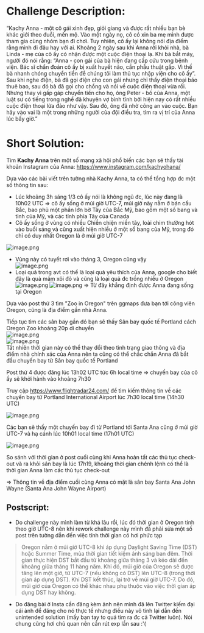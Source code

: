 # Challenge Description:

“Kachy Anna - một cô gái xinh đẹp, giỏi giang và được rất nhiều bạn bè khác giới theo đuổi, mến mộ. Vào một ngày nọ, cô có xin ba mẹ mình được tham gia cùng nhóm bạn đi chơi. Tuy nhiên, cô ấy lại không nói địa điểm rằng mình đi đâu hay với ai. Khoảng 2 ngày sau khi Anna rời khỏi nhà, bà Linda - mẹ của cô ấy có nhận được một cuộc điện thoại lạ. Khi bà bắt máy, người đó nói rằng: “Anna - con gái của bà hiện đang cấp cứu trong bệnh viện. Bác sĩ chẩn đoán cô ấy bị xuất huyết não, cần phẫu thuật gấp. Vì thế bà nhanh chóng chuyển tiền để chúng tôi làm thủ tục nhập viện cho cô ấy”. Sau khi nghe điện, bà đã gọi điện cho con gái nhưng chỉ thấy điện thoại báo thuê bao, sau đó bà đã gọi cho chồng và nói về cuộc điện thoại vừa rồi. Nhưng thay vì gấp gáp chuyển tiền cho họ, ông Peter - bố của Anna, một luật sư có tiếng trong nghề đã khuyên vợ bình tĩnh bởi hiện nay có rất nhiều cuộc điện thoại lừa đảo như vậy. Sau đó, ông đã nhờ công an vào cuộc. Bạn hãy vào vai là một trong những người của đội điều tra, tìm ra vị trí của Anna lúc bấy giờ.”

# Short Solution:

Tìm **Kachy Anna** trên một số mạng xã hội phổ biến các bạn sẽ thấy tài khoản Instagram của Anna: https://www.instagram.com/kachyohana/

Dựa vào các bài viết trên tường nhà Kachy Anna, ta có thể tổng hợp đc một số thông tin sau:
* Lúc khoảng 3h sáng 1/3 cô ấy nói là không ngủ đc, lúc này đang là 10h02 UTC => cô ấy sống ở múi giờ UTC-7, múi giờ này nằm ở bán cầu Bắc, bao phủ một phần lớn bờ Tây của Bắc Mỹ, bao gồm một số bang và tỉnh của Mỹ, và các tỉnh phía Tây của Canada 
* Cô ấy sống ở vùng có nhiều Chiền chiện miền tây, loài chim thường hót vào buổi sáng và cũng xuất hiện nhiều ở một số bang của Mỹ, trong đó chỉ có duy nhất Oregon là ở múi giờ UTC-7<br>

![image.png](https://images.viblo.asia/8d5c1d29-cfba-4a9a-8071-66780d3db0e8.png)
* Vùng này có tuyết rơi vào tháng 3, Oregon cũng vậy<br>
![image.png](https://images.viblo.asia/6bdd6861-8ab2-46d9-9c1e-820a4a7e6689.png)
* Loại quả trong avt có thể là loại quả yêu thích của Anna, google cho biết đây là quả mâm xôi đỏ và cũng là loại quả đc trồng nhiều ở Oregon
![image.png](https://images.viblo.asia/0d938767-c9bf-44b4-9ac0-da666024e28e.png)
![image.png](https://images.viblo.asia/9bee88c6-6e4e-4e99-ab73-c6f69c362e31.png)
=> Từ đây khẳng định được Anna đang sống tại Oregon

Dựa vào post thứ 3 tìm "Zoo in Oregon" trên ggmaps đưa bạn tới công viên Oregon, cũng là địa điểm gần nhà Anna. 

Tiếp tục tìm các sân bay gần đó bạn sẽ thấy Sân bay quốc tế Portland cách Oregon Zoo khoảng 20p di chuyển <br>
![image.png](https://images.viblo.asia/82591517-aa1d-4159-933a-f10749b045ea.png)<br>
![image.png](https://images.viblo.asia/f0d65c4b-c379-49d4-b012-c6183d8fa795.png)
<br> Tất nhiên thời gian này có thể thay đổi theo tình trạng giao thông và địa điểm nhà chính xác của Anna nên ta cũng có thể chắc chắn Anna đã bắt đầu chuyến bay từ Sân bay quốc tế Portland

Post thứ 4 được đăng lúc 13h02 UTC tức 6h local time => chuyến bay của cô ấy sẽ khởi hành vào khoảng 7h30 

Truy cập https://www.flightradar24.com/ để tìm kiếm thông tin về các chuyến bay từ Portland International Airport lúc 7h30 local time (14h30 UTC)

![image.png](https://images.viblo.asia/7e965086-3c3f-4d62-bb82-dbffee47a3ab.png)

Các bạn sẽ thấy một chuyến bay đi từ Portland tới Santa Ana cũng ở múi giờ UTC-7 và hạ cánh lúc 10h01 local time (17h01 UTC)

![image.png](https://images.viblo.asia/eb4362ac-074d-4d45-a828-202b4d709ba7.png)

So sánh với thời gian ở post cuối cùng khi Anna hoàn tất các thủ tục check-out và ra khỏi sân bay là lúc 17h19, khoảng thời gian chênh lệnh có thể là thời gian Anna làm các thủ tục check-out

=> Thông tin về địa điểm cuối cùng Anna có mặt là sân bay Santa Ana John Wayne (Santa Ana John Wayne Airport)

## Postscript:

* Do challenge này mình làm từ khá lâu rồi, lúc đó thời gian ở Oregon tính theo giờ UTC-8 nên khi rework challenge này mình đã phải sửa một số post trên tường dẫn đến việc tính thời gian có hơi phức tạp <br>
> Oregon nằm ở múi giờ UTC-8 khi áp dụng Daylight Saving Time (DST) hoặc Summer Time, mùa thời gian tiết kiệm ánh sáng ban đêm. Thời gian thực hiện DST bắt đầu từ khoảng giữa tháng 3 và kéo dài đến khoảng giữa tháng 11 hàng năm. Khi đó, múi giờ của Oregon sẽ được tăng lên một giờ, từ UTC-7 (nếu không có DST) lên UTC-8 (trong thời gian áp dụng DST). Khi DST kết thúc, lại trở về múi giờ UTC-7. Do đó, múi giờ của Oregon có thể khác nhau phụ thuộc vào việc thời gian áp dụng DST hay không.

* Do đăng bài ở Insta cần đăng kèm ảnh nên mình đã lên Twitter kiếm đại cái ảnh để đăng cho nó thực tế nhưng điều này vô tình lại dẫn đến unintended solution (mấy bạn tay to quá tìm ra đc cả Twitter luôn). Nói chung cũng hơi chủ quan nên cần rút exp lần sau :'( 
